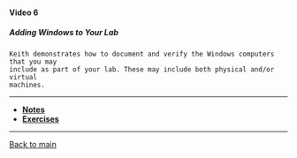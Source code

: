 #### Video 6

##### Adding Windows to Your Lab

```
Keith demonstrates how to document and verify the Windows computers that you may
include as part of your lab. These may include both physical and/or virtual
machines.
```

---

- **[Notes](notes.md)**
- **[Exercises](exercises.md)**

---

[Back to main](https://github.com/rot0xd/CBTNuggets/blob/master/CEHv9/README.md)

